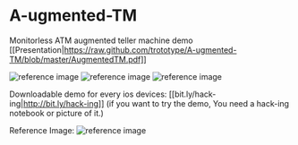 A-ugmented-TM
=============

Monitorless ATM augmented teller machine demo
[[Presentation|https://raw.github.com/trototype/A-ugmented-TM/blob/master/AugmentedTM.pdf]]

![reference image](https://raw.github.com/trototype/A-ugmented-TM/blob/master/1.PNG)
![reference image](https://raw.github.com/trototype/A-ugmented-TM/blob/master/2.PNG)
![reference image](https://raw.github.com/trototype/A-ugmented-TM/blob/master/3.PNG)

Downloadable demo for every ios devices:
[[bit.ly/hack-ing|http://bit.ly/hack-ing]]
(if you want to try the demo, You need a hack-ing notebook or picture of it.)

Reference Image:
![reference image](https://raw.github.com/trototype/A-ugmented-TM/blob/master/20141102_004557.jpg)





